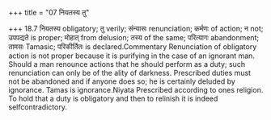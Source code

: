 +++
title = "07 नियतस्य तु"

+++
18.7 नियतस्य obligatory; तु verily; संन्यासः renunciation; कर्मणः of
action; न not; उपपद्यते is proper; मोहात् from delusion; तस्य of the
same; परित्यागः abandonment; तामसः Tamasic; परिकीर्तितः is
declared.Commentary Renunciation of obligatory action is not proper
because it is purifying in the case of an ignorant man. Should a man
renounce actions that he should perform as a duty; such renunciation can
only be of the ality of darkness. Prescribed duties must not be
abandoned and if anyone does so; he is certainly deluded by ignorance.
Tamas is ignorance.Niyata Prescribed according to ones religion. To hold
that a duty is obligatory and then to relinish it is indeed
selfcontradictory.

